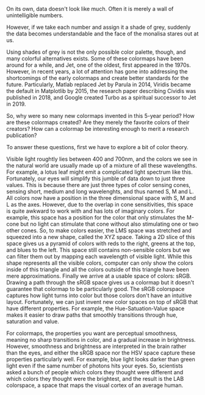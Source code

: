 On its own, data doesn't look like much.
Often it is merely a wall of unintelligible numbers.

However, if we take each number and assign it a shade of grey, suddenly
the data becomes understandable and the face of the monalisa stares out at us.

Using shades of grey is not the only possible color palette, though,
and many colorful alternatives exists. Some of these colormaps have been around
for a while, and Jet, one of the oldest, first appeared in the 1970s. However,
in recent years, a lot of attention has gone into addressing the shortcomings
of the early colormaps and create better standards for the future.
Particularly, Matlab replaced Jet by Parula in 2014, Viridis became the default
in Matplotlib by 2015, the research paper describing Cividis was published in
2018, and Google created Turbo as a spiritual successor to Jet in 2019.

So, why were so many new colormaps invented in this 5-year period? How are these
colormaps created? Are they merely the favorite colors of their creators? How
can a colormap be interesting enough to merit a research publication?

To answer these questions, first we have to explore a bit of color theory.

Visible light roughtly lies between 400 and 700nm, and the colors we see
in the natural world are usually made up of a mixture of all these wavelengths.
For example, a lotus leaf might emit a complicated light spectrum like this.
Fortunately, our eyes will simplify this jumble of data down to just three
values. This is because there are just three types of color sensing cones,
sensing short, medium and long wavelenghts, and thus named S, M and L.
All colors now have a position in the three dimensional space with S, M and L
as the axes. However, due to the overlap in cone sensitivities, this space
is quite awkward to work with and has lots of imaginary colors. For example,
this space has a position for the color that only stimulates the M-cone but no
light can stimulate that cone without also stimulating one or two other cones.
So, to make colors easier, the LMS space was stretched and
squeezed into a new shape, called the XYZ space.
Taking a 2D slice of this space gives us a pyramid of colors with reds to the
right, greens at the top, and blues to the left.
This space still contains non-sensible colors but we can filter them out by
mapping each wavelength of visible light.
While this shape represents all the visible colors, computer can only show
the colors inside of this triangle and all the colors outside of this triangle
have been mere approximations.
Finally we arrive at a usable space of colors: sRGB.
Drawing a path through the sRGB space gives us a colormap but it doesn't
guarantee that colormap to be particularly good. The sRGB colorspace captures
how light turns into color but those colors don't have an intuitive layout.
Fortunately, we can just invent new color spaces on top of sRGB that have
different properties. For example, the Hue-Satuation-Value space makes it
easier to draw paths that smoothly transitions through hue, saturation and value.

For colormaps, the properties you want are perceptual smoothness, meaning no
sharp transitions in color, and a gradual increase in brightness. However,
smoothness and brightness are interpreted in the brain rather than the eyes, and
either the sRGB space nor the HSV space capture these properties particularly
well. For example, blue light looks darker than green light even if the same
number of photons hits your eyes. So, scientists asked a bunch of people which
colors they thought were different and which colors they thought were the
brightest, and the result is the LAB colorspace, a space that maps the visual
cortex of an average human.
